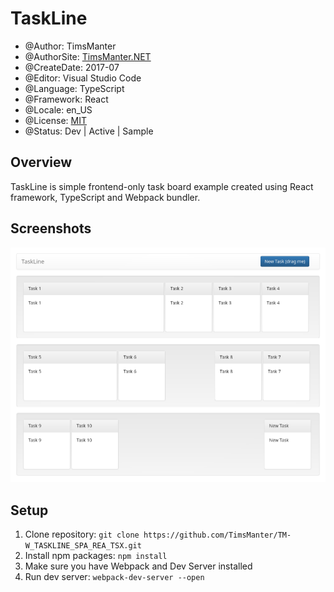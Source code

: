 # TaskLine

* @Author: TimsManter
* @AuthorSite: [TimsManter.NET](http://timsmanter.net/)
* @CreateDate: 2017-07
* @Editor: Visual Studio Code
* @Language: TypeScript
* @Framework: React
* @Locale: en_US
* @License: [MIT](LICENSE.md)
* @Status: Dev | Active | Sample

## Overview

TaskLine is simple frontend-only task board example created using React framework, TypeScript and Webpack bundler.

## Screenshots

![Main View](docs/screenshots/main.png)

## Setup

1. Clone repository: `git clone https://github.com/TimsManter/TM-W_TASKLINE_SPA_REA_TSX.git`
2. Install npm packages: `npm install`
3. Make sure you have Webpack and Dev Server installed
4. Run dev server: `webpack-dev-server --open`
